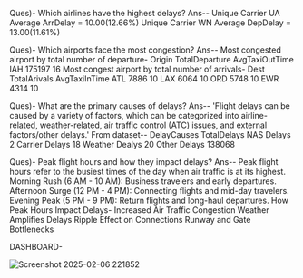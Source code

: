 Ques)- Which airlines have the highest delays? 
Ans-- Unique Carrier UA
              Average ArrDelay = 10.00(12.66%)
      Unique Carrier WN
              Average DepDelay = 13.00(11.61%)

 Ques)- Which airports face the most congestion? 
 Ans--  Most congested airport by total number of departure-
                              Origin      TotalDeparture   AvgTaxiOutTime
                              IAH           175197            16
        Most congest airport by total number of arrivals-
                              Dest         TotalArivals    AvgTaxiInTime
                              ATL           7886              10
                              LAX           6064              10
                              ORD           5748              10
                              EWR           4314              10

Ques)- What are the primary causes of delays? 
Ans--  'Flight delays can be caused by a variety of factors, which can be categorized into airline-related, weather-related,
        air traffic control (ATC) issues, and external factors/other delays.'
       From dataset--
                  DelayCauses         TotalDelays
                    NAS Delays              2
                    Carrier Delays          18
                    Weather Dealys          20
                    Other Delays            138068

Ques)- Peak flight hours and how they impact delays?
Ans-- Peak flight hours refer to the busiest times of the day when air traffic is at its highest.
                Morning Rush (6 AM - 10 AM): Business travelers and early departures.
                Afternoon Surge (12 PM - 4 PM): Connecting flights and mid-day travelers.
                Evening Peak (5 PM - 9 PM): Return flights and long-haul departures.
      How Peak Hours Impact Delays-
                 Increased Air Traffic Congestion
                 Weather Amplifies Delays
                 Ripple Effect on Connections
                 Runway and Gate Bottlenecks

DASHBOARD-
       
![Screenshot 2025-02-06 221852](https://github.com/user-attachments/assets/b832c4a2-b520-4a11-9eb3-f2cb594509af)
